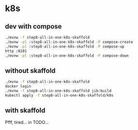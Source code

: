 # k8s

## dev with compose

```bash
./mvnw -f step8-all-in-one-k8s-skaffold
./mvnw -pl :step8-all-in-one-k8s-skaffold -P compose-create
./mvnw -pl :step8-all-in-one-k8s-skaffold -P compose-up
http :8101
./mvnw -pl :step8-all-in-one-k8s-skaffold -P compose-down
```

## without skaffold

```bash
./mvnw -f step8-all-in-one-k8s-skaffold
docker login
./mvnw -f step8-all-in-one-k8s-skaffold jib:build
kubectl apply -f step8-all-in-one-k8s-skaffold/k8s
```

## with skaffold

Pfff, tired... in TODO...
